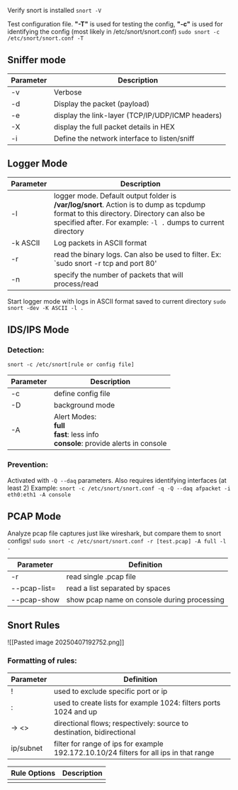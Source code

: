 Verify snort is installed 
`snort -V`

Test configuration file. **"-T"** is used for testing the config, **"-c"** is used for identifying the config (most likely in /etc/snort/snort.conf)
`sudo snort -c /etc/snort/snort.conf -T`

## Sniffer mode

| Parameter | Description                                      |
| --------- | ------------------------------------------------ |
| -v        | Verbose                                          |
| -d        | Display the packet (payload)                     |
| -e        | display the link-layer (TCP/IP/UDP/ICMP headers) |
| -X        | display the full packet details in HEX           |
| -i        | Define the network interface to listen/sniff     |

## Logger Mode

| Parameter | Description                                                                                                                                                                                            |
| --------- | ------------------------------------------------------------------------------------------------------------------------------------------------------------------------------------------------------ |
| -l        | logger mode. Default output folder is **/var/log/snort**. Action is to dump as tcpdump format to this directory. Directory can also be specified after. For example: `-l .` dumps to current directory |
| -k ASCII  | Log packets in ASCII format                                                                                                                                                                            |
| -r        | read the binary logs. Can also be used to filter. Ex: `sudo snort -r tcp and port 80'                                                                                                                  |
| -n        | specify the number of packets that will process/read                                                                                                                                                   |

Start logger mode with logs in ASCII format saved to current directory
`sudo snort -dev -K ASCII -l .`

## IDS/IPS Mode

### Detection:
`snort -c /etc/snort[rule or config file]`

| Parameter | Description                                                                                  |
| --------- | -------------------------------------------------------------------------------------------- |
| -c        | define config file                                                                           |
| -D        | background mode                                                                              |
| -A        | Alert Modes:<br> **full**<br> **fast**: less info<br> **console**: provide alerts in console |
### Prevention:
Activated with `-Q --daq` parameters. Also requires identifying interfaces (at least 2)
Example:
`snort -c /etc/snort/snort.conf -q -Q --daq afpacket -i eth0:eth1 -A console`


## PCAP Mode

Analyze pcap file captures just like wireshark, but compare them to snort configs!
`sudo snort -c /etc/snort/snort.conf -r [test.pcap] -A full -l .`

| Parameter    | Definition                                  |
| ------------ | ------------------------------------------- |
| -r           | read single .pcap file                      |
| --pcap-list= | read a list separated by spaces             |
| --pcap-show  | show pcap name on console during processing |

## Snort Rules

![[Pasted image 20250407192752.png]]

### Formatting of rules:

| Parameter | Definition                                                                             |
| --------- | -------------------------------------------------------------------------------------- |
| !         | used to exclude specific port or ip                                                    |
| :         | used to create lists for example 1024: filters ports 1024 and up                       |
| -> <>     | directional flows; respectively: source to destination, bidirectional                  |
| ip/subnet | filter for range of ips for example 192.172.10.10/24 filters for all ips in that range |


| Rule Options | Description |
| ------------ | ----------- |
|              |             |

